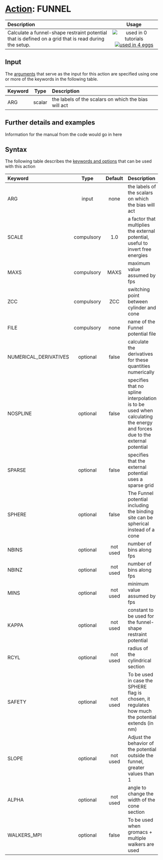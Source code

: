 # [Action](actions.md): FUNNEL

| Description    | Usage |
|:--------|:--------:|
| Calculate a funnel-shape restraint potential that is defined on a grid that is read during the setup. | ![used in 0 tutorials](https://img.shields.io/badge/tutorials-0-red.svg)[![used in 4 eggs](https://img.shields.io/badge/nest-4-green.svg)](https://www.plumed-nest.org/browse.html?search=FUNNEL) | 

## Input

The [arguments](specifying_arguments.html) that serve as the input for this action are specified using one or more of the keywords in the following table.

| Keyword |  Type | Description |
|:--------|:------:|:-----------|
| ARG | scalar | the labels of the scalars on which the bias will act |


## Further details and examples 
Information for the manual from the code would go in here 
## Syntax 
The following table describes the [keywords and options](parsing.md) that can be used with this action 

| Keyword | Type | Default | Description |
|:-------|:----:|:-------:|:-----------|
| ARG | input | none | the labels of the scalars on which the bias will act |
| SCALE | compulsory | 1.0 |  a factor that multiplies the external potential, useful to invert free energies |
| MAXS | compulsory | MAXS |  maximum value assumed by fps |
| ZCC | compulsory | ZCC |  switching point between cylinder and cone |
| FILE | compulsory | none | name of the Funnel potential file |
| NUMERICAL_DERIVATIVES | optional | false |  calculate the derivatives for these quantities numerically |
| NOSPLINE | optional | false |  specifies that no spline interpolation is to be used when calculating the energy and forces due to the external potential |
| SPARSE | optional | false |  specifies that the external potential uses a sparse grid |
| SPHERE | optional | false |  The Funnel potential including the binding site can be spherical instead of a cone |
| NBINS | optional | not used | number of bins along fps |
| NBINZ | optional | not used | number of bins along fps |
| MINS | optional | not used | minimum value assumed by fps |
| KAPPA | optional | not used | constant to be used for the funnel-shape restraint potential |
| RCYL | optional | not used | radius of the cylindrical section |
| SAFETY | optional | not used | To be used in case the SPHERE flag is chosen, it regulates how much the potential extends (in nm) |
| SLOPE | optional | not used | Adjust the behavior of the potential outside the funnel, greater values than 1 |
| ALPHA | optional | not used | angle to change the width of the cone section |
| WALKERS_MPI | optional | false |  To be used when gromacs + multiple walkers are used |
